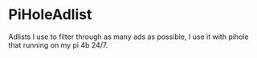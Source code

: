 # PiHoleAdlist
Adlists I use to filter through as many ads as possible, I use it with pihole that running on my pi 4b 24/7.
